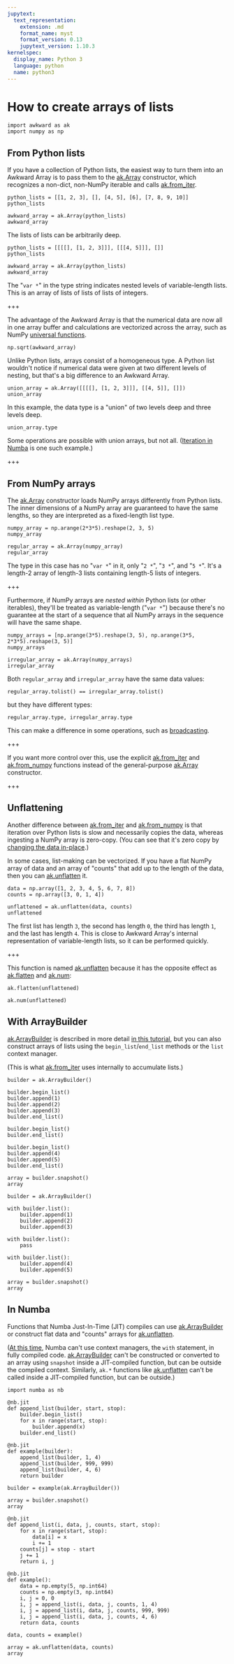 ```yaml
---
jupytext:
  text_representation:
    extension: .md
    format_name: myst
    format_version: 0.13
    jupytext_version: 1.10.3
kernelspec:
  display_name: Python 3
  language: python
  name: python3
---
```


How to create arrays of lists
=============================

```{code-cell} ipython3
import awkward as ak
import numpy as np
```

From Python lists
-----------------

If you have a collection of Python lists, the easiest way to turn them into an Awkward Array is to pass them to the [ak.Array](https://awkward-array.readthedocs.io/en/latest/_auto/ak.Array.html) constructor, which recognizes a non-dict, non-NumPy iterable and calls [ak.from_iter](https://awkward-array.readthedocs.io/en/latest/_auto/ak.from_iter.html).

```{code-cell} ipython3
python_lists = [[1, 2, 3], [], [4, 5], [6], [7, 8, 9, 10]]
python_lists
```

```{code-cell} ipython3
awkward_array = ak.Array(python_lists)
awkward_array
```

The lists of lists can be arbitrarily deep.

```{code-cell} ipython3
python_lists = [[[[], [1, 2, 3]]], [[[4, 5]]], []]
python_lists
```

```{code-cell} ipython3
awkward_array = ak.Array(python_lists)
awkward_array
```

The "`var *`" in the type string indicates nested levels of variable-length lists. This is an array of lists of lists of lists of integers.

+++

The advantage of the Awkward Array is that the numerical data are now all in one array buffer and calculations are vectorized across the array, such as NumPy [universal functions](https://numpy.org/doc/stable/reference/ufuncs.html).

```{code-cell} ipython3
np.sqrt(awkward_array)
```

Unlike Python lists, arrays consist of a homogeneous type. A Python list wouldn't notice if numerical data were given at two different levels of nesting, but that's a big difference to an Awkward Array.

```{code-cell} ipython3
union_array = ak.Array([[[[], [1, 2, 3]]], [[4, 5]], []])
union_array
```

In this example, the data type is a "union" of two levels deep and three levels deep.

```{code-cell} ipython3
union_array.type
```

Some operations are possible with union arrays, but not all. ([Iteration in Numba](https://github.com/scikit-hep/awkward-1.0/issues/174) is one such example.)

+++

From NumPy arrays
-----------------

The [ak.Array](https://awkward-array.readthedocs.io/en/latest/_auto/ak.Array.html) constructor loads NumPy arrays differently from Python lists. The inner dimensions of a NumPy array are guaranteed to have the same lengths, so they are interpreted as a fixed-length list type.

```{code-cell} ipython3
numpy_array = np.arange(2*3*5).reshape(2, 3, 5)
numpy_array
```

```{code-cell} ipython3
regular_array = ak.Array(numpy_array)
regular_array
```

The type in this case has no "`var *`" in it, only "`2 *`", "`3 *`", and "`5 *`". It's a length-2 array of length-3 lists containing length-5 lists of integers.

+++

Furthermore, if NumPy arrays are _nested within_ Python lists (or other iterables), they'll be treated as variable-length ("`var *`") because there's no guarantee at the start of a sequence that all NumPy arrays in the sequence will have the same shape.

```{code-cell} ipython3
numpy_arrays = [np.arange(3*5).reshape(3, 5), np.arange(3*5, 2*3*5).reshape(3, 5)]
numpy_arrays
```

```{code-cell} ipython3
irregular_array = ak.Array(numpy_arrays)
irregular_array
```

Both `regular_array` and `irregular_array` have the same data values:

```{code-cell} ipython3
regular_array.tolist() == irregular_array.tolist()
```

but they have different types:

```{code-cell} ipython3
regular_array.type, irregular_array.type
```

This can make a difference in some operations, such as [broadcasting](how-to-math-broadcasting).

+++

If you want more control over this, use the explicit [ak.from_iter](https://awkward-array.readthedocs.io/en/latest/_auto/ak.from_iter.html) and [ak.from_numpy](https://awkward-array.readthedocs.io/en/latest/_auto/ak.from_numpy.html) functions instead of the general-purpose [ak.Array](https://awkward-array.readthedocs.io/en/latest/_auto/ak.Array.html) constructor.

+++

Unflattening
------------

Another difference between [ak.from_iter](https://awkward-array.readthedocs.io/en/latest/_auto/ak.from_iter.html) and [ak.from_numpy](https://awkward-array.readthedocs.io/en/latest/_auto/ak.from_numpy.html) is that iteration over Python lists is slow and necessarily copies the data, whereas ingesting a NumPy array is zero-copy. (You can see that it's zero copy by [changing the data in-place](how-to-convert-numpy.html#mutability-of-awkward-arrays-from-numpy).)

In some cases, list-making can be vectorized. If you have a flat NumPy array of data and an array of "counts" that add up to the length of the data, then you can [ak.unflatten](https://awkward-array.readthedocs.io/en/latest/_auto/ak.unflatten.html) it.

```{code-cell} ipython3
data = np.array([1, 2, 3, 4, 5, 6, 7, 8])
counts = np.array([3, 0, 1, 4])

unflattened = ak.unflatten(data, counts)
unflattened
```

The first list has length `3`, the second has length `0`, the third has length `1`, and the last has length `4`. This is close to Awkward Array's internal representation of variable-length lists, so it can be performed quickly.

+++

This function is named [ak.unflatten](https://awkward-array.readthedocs.io/en/latest/_auto/ak.unflatten.html) because it has the opposite effect as [ak.flatten](https://awkward-array.readthedocs.io/en/latest/_auto/ak.flatten.html) and [ak.num](https://awkward-array.readthedocs.io/en/latest/_auto/ak.num.html):

```{code-cell} ipython3
ak.flatten(unflattened)
```

```{code-cell} ipython3
ak.num(unflattened)
```

With ArrayBuilder
-----------------

[ak.ArrayBuilder](https://awkward-array.readthedocs.io/en/latest/_auto/ak.ArrayBuilder.html) is described in more detail [in this tutorial](how-to-create-arraybuilder), but you can also construct arrays of lists using the `begin_list`/`end_list` methods or the `list` context manager.

(This is what [ak.from_iter](https://awkward-array.readthedocs.io/en/latest/_auto/ak.from_iter.html) uses internally to accumulate lists.)

```{code-cell} ipython3
builder = ak.ArrayBuilder()

builder.begin_list()
builder.append(1)
builder.append(2)
builder.append(3)
builder.end_list()

builder.begin_list()
builder.end_list()

builder.begin_list()
builder.append(4)
builder.append(5)
builder.end_list()

array = builder.snapshot()
array
```

```{code-cell} ipython3
builder = ak.ArrayBuilder()

with builder.list():
    builder.append(1)
    builder.append(2)
    builder.append(3)

with builder.list():
    pass

with builder.list():
    builder.append(4)
    builder.append(5)

array = builder.snapshot()
array
```

In Numba
--------

Functions that Numba Just-In-Time (JIT) compiles can use [ak.ArrayBuilder](https://awkward-array.readthedocs.io/en/latest/_auto/ak.ArrayBuilder.html) or construct flat data and "counts" arrays for [ak.unflatten](https://awkward-array.readthedocs.io/en/latest/_auto/ak.unflatten.html).

([At this time](https://numba.pydata.org/numba-doc/dev/reference/pysupported.html#language), Numba can't use context managers, the `with` statement, in fully compiled code. [ak.ArrayBuilder](https://awkward-array.readthedocs.io/en/latest/_auto/ak.ArrayBuilder.html) can't be constructed or converted to an array using `snapshot` inside a JIT-compiled function, but can be outside the compiled context. Similarly, `ak.*` functions like [ak.unflatten](https://awkward-array.readthedocs.io/en/latest/_auto/ak.unflatten.html) can't be called inside a JIT-compiled function, but can be outside.)

```{code-cell} ipython3
import numba as nb
```

```{code-cell} ipython3
@nb.jit
def append_list(builder, start, stop):
    builder.begin_list()
    for x in range(start, stop):
        builder.append(x)
    builder.end_list()

@nb.jit
def example(builder):
    append_list(builder, 1, 4)
    append_list(builder, 999, 999)
    append_list(builder, 4, 6)
    return builder

builder = example(ak.ArrayBuilder())

array = builder.snapshot()
array
```

```{code-cell} ipython3
@nb.jit
def append_list(i, data, j, counts, start, stop):
    for x in range(start, stop):
        data[i] = x
        i += 1
    counts[j] = stop - start
    j += 1
    return i, j

@nb.jit
def example():
    data = np.empty(5, np.int64)
    counts = np.empty(3, np.int64)
    i, j = 0, 0
    i, j = append_list(i, data, j, counts, 1, 4)
    i, j = append_list(i, data, j, counts, 999, 999)
    i, j = append_list(i, data, j, counts, 4, 6)
    return data, counts

data, counts = example()

array = ak.unflatten(data, counts)
array
```
